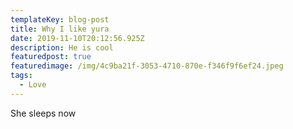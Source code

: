 ```yaml
---
templateKey: blog-post
title: Why I like yura
date: 2019-11-10T20:12:56.925Z
description: He is cool
featuredpost: true
featuredimage: /img/4c9ba21f-3053-4710-870e-f346f9f6ef24.jpeg
tags:
  - Love
---
```

She sleeps now
